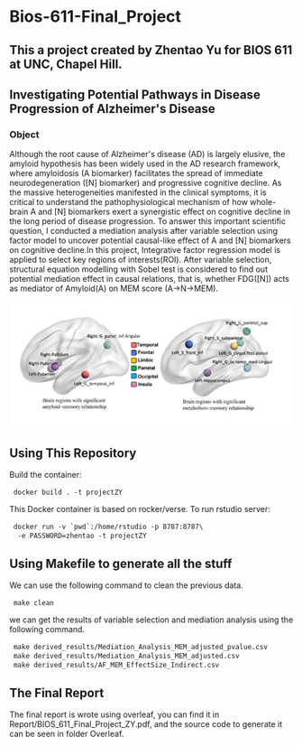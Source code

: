 # Bios-611-Final_Project
This a project created by Zhentao Yu for BIOS 611 at UNC, Chapel Hill.
------------------------

Investigating Potential Pathways in Disease Progression of Alzheimer's Disease
--------

### Object

Although the root cause of Alzheimer's disease (AD) is largely elusive, the amyloid hypothesis has been widely used in the AD research framework, where amyloidosis  (A biomarker) facilitates the spread of immediate neurodegeneration ([N] biomarker) and progressive cognitive decline. As the massive heterogeneities manifested in the clinical symptoms, it is critical to understand the pathophysiological mechanism of how whole-brain A and [N] biomarkers exert a synergistic effect on cognitive decline in the long period of disease progression. To answer this important scientific question, I conducted a mediation analysis after variable selection using factor model to uncover potential causal-like effect of A and [N] biomarkers on cognitive decline.In this project, Integrative factor regression model is applied to select key regions of interests(ROI). After variable selection, structural equation modelling with Sobel test is considered to find out potential mediation effect in causal relations, that is, whether FDG([N]) acts as mediator of Amyloid(A) on MEM score (A→N→MEM).

![Selected Regions](/Report/Selected_Region.jpg)

Using This Repository
-----
Build the container:

     docker build . -t projectZY

This Docker container is based on rocker/verse. To run rstudio server:

     docker run -v `pwd`:/home/rstudio -p 8787:8787\
      -e PASSWORD=zhentao -t projectZY
      
Using Makefile to generate all the stuff
-----
We can use the following command to clean the previous data.

     make clean
    
we can get the results of variable selection and mediation analysis using the following command.

     make derived_results/Mediation_Analysis_MEM_adjusted_pvalue.csv
     make derived_results/Mediation_Analysis_MEM_adjusted.csv
     make derived_results/AF_MEM_EffectSize_Indirect.csv
    
The Final Report
-----
The final report is wrote using overleaf, you can find it in Report/BIOS_611_Final_Project_ZY.pdf, and the source code to generate it can be seen in folder Overleaf.
